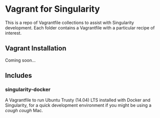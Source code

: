 # Vagrant for Singularity

This is a repo of Vagrantfile collections to assist with Singularity development. Each folder contains a Vagrantfile with a particular recipe of interest.

## Vagrant Installation

Coming soon...


## Includes

### singularity-docker

A Vagrantfile to run Ubuntu Trusty (14.04) LTS installed with Docker and Singularity, for a quick development environment if you might be using a *cough cough* Mac.

